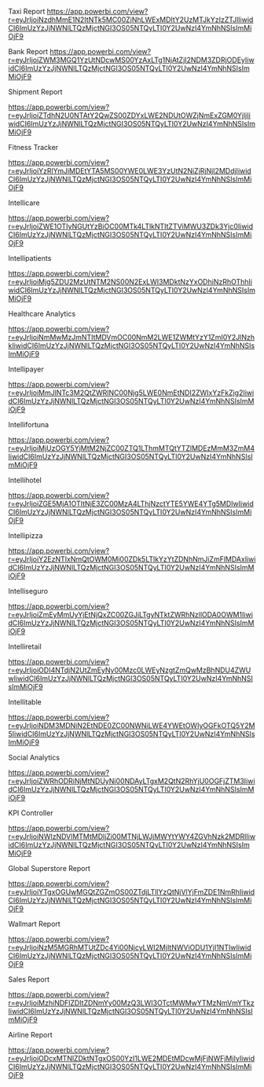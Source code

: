 Taxi Report
https://app.powerbi.com/view?r=eyJrIjoiNzdhMmE1N2ItNTk5MC00ZjNhLWExMDItY2UzMTJkYzIzZTJlIiwidCI6ImUzYzJjNWNlLTQzMjctNGI3OS05NTQyLTI0Y2UwNzI4YmNhNSIsImMiOjF9

Bank Report
https://app.powerbi.com/view?r=eyJrIjoiZWM3MGQ1YzUtNDcwMS00YzAxLTg1NjAtZjI2NDM3ZDRjODEyIiwidCI6ImUzYzJjNWNlLTQzMjctNGI3OS05NTQyLTI0Y2UwNzI4YmNhNSIsImMiOjF9

Shipment Report

https://app.powerbi.com/view?r=eyJrIjoiZTdhN2U0NTAtY2QwZS00ZDYxLWE2NDUtOWZjNmExZGM0YjljIiwidCI6ImUzYzJjNWNlLTQzMjctNGI3OS05NTQyLTI0Y2UwNzI4YmNhNSIsImMiOjF9

Fitness Tracker

https://app.powerbi.com/view?r=eyJrIjoiYzRlYmJiMDEtYTA5MS00YWE0LWE3YzUtN2NiZjRjNjI2MDdjIiwidCI6ImUzYzJjNWNlLTQzMjctNGI3OS05NTQyLTI0Y2UwNzI4YmNhNSIsImMiOjF9

Intellicare

https://app.powerbi.com/view?r=eyJrIjoiZWE1OTIyNGUtYzBiOC00MTk4LTlkNTItZTViMWU3ZDk3Yjc0IiwidCI6ImUzYzJjNWNlLTQzMjctNGI3OS05NTQyLTI0Y2UwNzI4YmNhNSIsImMiOjF9

Intellipatients

https://app.powerbi.com/view?r=eyJrIjoiMjg5ZDU2MzUtNTM2NS00N2ExLWI3MDktNzYxODhiNzRhOThhIiwidCI6ImUzYzJjNWNlLTQzMjctNGI3OS05NTQyLTI0Y2UwNzI4YmNhNSIsImMiOjF9

Healthcare Analytics

https://app.powerbi.com/view?r=eyJrIjoiNmMwMzJmNTItMDVmOC00NmM2LWE1ZWMtYzY1ZmI0Y2JlNzhkIiwidCI6ImUzYzJjNWNlLTQzMjctNGI3OS05NTQyLTI0Y2UwNzI4YmNhNSIsImMiOjF9

Intellipayer

https://app.powerbi.com/view?r=eyJrIjoiMmJlNTc3M2QtZWRlNC00Njg5LWE0NmEtNDI2ZWIxYzFkZjg2IiwidCI6ImUzYzJjNWNlLTQzMjctNGI3OS05NTQyLTI0Y2UwNzI4YmNhNSIsImMiOjF9

Intellifortuna

https://app.powerbi.com/view?r=eyJrIjoiMjUzOGY5YjMtM2NjZC00ZTQ1LThmMTQtYTZlMDEzMmM3ZmM4IiwidCI6ImUzYzJjNWNlLTQzMjctNGI3OS05NTQyLTI0Y2UwNzI4YmNhNSIsImMiOjF9

Intellihotel

https://app.powerbi.com/view?r=eyJrIjoiZGE5MjA1OTItNjE3ZC00MzA4LThjNzctYTE5YWE4YTg5MDIwIiwidCI6ImUzYzJjNWNlLTQzMjctNGI3OS05NTQyLTI0Y2UwNzI4YmNhNSIsImMiOjF9

Intellipizza

https://app.powerbi.com/view?r=eyJrIjoiY2EzNTIxNmQtOWM0Mi00ZDk5LTlkYzYtZDNhNmJiZmFlMDAxIiwidCI6ImUzYzJjNWNlLTQzMjctNGI3OS05NTQyLTI0Y2UwNzI4YmNhNSIsImMiOjF9

Intelliseguro

https://app.powerbi.com/view?r=eyJrIjoiZmEyMmUyYjEtNjQxZC00ZGJiLTgyNTktZWRhNzllODA0OWM1IiwidCI6ImUzYzJjNWNlLTQzMjctNGI3OS05NTQyLTI0Y2UwNzI4YmNhNSIsImMiOjF9

Intelliretail

https://app.powerbi.com/view?r=eyJrIjoiODI4NTdjN2UtZmEyNy00Mzc0LWEyNzgtZmQwMzBhNDU4ZWUwIiwidCI6ImUzYzJjNWNlLTQzMjctNGI3OS05NTQyLTI0Y2UwNzI4YmNhNSIsImMiOjF9

Intellitable

https://app.powerbi.com/view?r=eyJrIjoiNDM3MDNiN2EtNDE0ZC00NWNiLWE4YWEtOWIyOGFkOTQ5Y2M5IiwidCI6ImUzYzJjNWNlLTQzMjctNGI3OS05NTQyLTI0Y2UwNzI4YmNhNSIsImMiOjF9

Social Analytics

https://app.powerbi.com/view?r=eyJrIjoiZWRhODRiNjMtNDUyNi00NDAyLTgxM2QtN2RhYjU0OGFjZTM3IiwidCI6ImUzYzJjNWNlLTQzMjctNGI3OS05NTQyLTI0Y2UwNzI4YmNhNSIsImMiOjF9

KPI Controller

https://app.powerbi.com/view?r=eyJrIjoiNWIzNDVlMTMtMDljZi00MTNjLWJjMWYtYWY4ZGVhNzk2MDRlIiwidCI6ImUzYzJjNWNlLTQzMjctNGI3OS05NTQyLTI0Y2UwNzI4YmNhNSIsImMiOjF9

Global Superstore Report

https://app.powerbi.com/view?r=eyJrIjoiYTgxOGUwMGQtZGZmOS00ZTdjLTllYzQtNjVlYjFmZDE1NmRhIiwidCI6ImUzYzJjNWNlLTQzMjctNGI3OS05NTQyLTI0Y2UwNzI4YmNhNSIsImMiOjF9

Wallmart Report

https://app.powerbi.com/view?r=eyJrIjoiNzM5MGRhMTUtZDc4Yi00NjcyLWI2MjItNWViODU1YjI1NTIwIiwidCI6ImUzYzJjNWNlLTQzMjctNGI3OS05NTQyLTI0Y2UwNzI4YmNhNSIsImMiOjF9

Sales Report

https://app.powerbi.com/view?r=eyJrIjoiMzhiNDFlZDItZDNmYy00MzQ3LWI3OTctMWMwYTMzNmVmYTkzIiwidCI6ImUzYzJjNWNlLTQzMjctNGI3OS05NTQyLTI0Y2UwNzI4YmNhNSIsImMiOjF9

Airline Report

https://app.powerbi.com/view?r=eyJrIjoiODcxMTNlZDktNTgxOS00YzI1LWE2MDEtMDcwMjFjNWFjMjIyIiwidCI6ImUzYzJjNWNlLTQzMjctNGI3OS05NTQyLTI0Y2UwNzI4YmNhNSIsImMiOjF9
